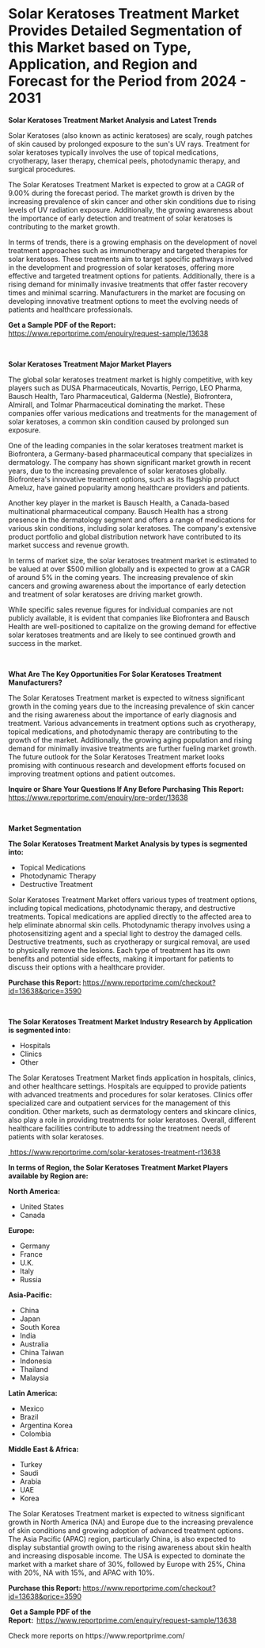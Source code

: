 <p><h1>Solar Keratoses Treatment Market Provides Detailed Segmentation of this Market based on Type, Application, and Region and Forecast for the Period from 2024 - 2031</h1></p><p><strong>Solar Keratoses Treatment Market Analysis and Latest Trends</strong></p>
<p><p>Solar Keratoses (also known as actinic keratoses) are scaly, rough patches of skin caused by prolonged exposure to the sun's UV rays. Treatment for solar keratoses typically involves the use of topical medications, cryotherapy, laser therapy, chemical peels, photodynamic therapy, and surgical procedures.</p><p>The Solar Keratoses Treatment Market is expected to grow at a CAGR of 9.00% during the forecast period. The market growth is driven by the increasing prevalence of skin cancer and other skin conditions due to rising levels of UV radiation exposure. Additionally, the growing awareness about the importance of early detection and treatment of solar keratoses is contributing to the market growth.</p><p>In terms of trends, there is a growing emphasis on the development of novel treatment approaches such as immunotherapy and targeted therapies for solar keratoses. These treatments aim to target specific pathways involved in the development and progression of solar keratoses, offering more effective and targeted treatment options for patients. Additionally, there is a rising demand for minimally invasive treatments that offer faster recovery times and minimal scarring. Manufacturers in the market are focusing on developing innovative treatment options to meet the evolving needs of patients and healthcare professionals.</p></p>
<p><strong>Get a Sample PDF of the Report:&nbsp;</strong> <a href="https://www.reportprime.com/enquiry/request-sample/13638">https://www.reportprime.com/enquiry/request-sample/13638</a></p>
<p>&nbsp;</p>
<p><strong>Solar Keratoses Treatment Major Market Players</strong></p>
<p><p>The global solar keratoses treatment market is highly competitive, with key players such as DUSA Pharmaceuticals, Novartis, Perrigo, LEO Pharma, Bausch Health, Taro Pharmaceutical, Galderma (Nestle), Biofrontera, Almirall, and Tolmar Pharmaceutical dominating the market. These companies offer various medications and treatments for the management of solar keratoses, a common skin condition caused by prolonged sun exposure.</p><p>One of the leading companies in the solar keratoses treatment market is Biofrontera, a Germany-based pharmaceutical company that specializes in dermatology. The company has shown significant market growth in recent years, due to the increasing prevalence of solar keratoses globally. Biofrontera's innovative treatment options, such as its flagship product Ameluz, have gained popularity among healthcare providers and patients.</p><p>Another key player in the market is Bausch Health, a Canada-based multinational pharmaceutical company. Bausch Health has a strong presence in the dermatology segment and offers a range of medications for various skin conditions, including solar keratoses. The company's extensive product portfolio and global distribution network have contributed to its market success and revenue growth.</p><p>In terms of market size, the solar keratoses treatment market is estimated to be valued at over $500 million globally and is expected to grow at a CAGR of around 5% in the coming years. The increasing prevalence of skin cancers and growing awareness about the importance of early detection and treatment of solar keratoses are driving market growth.</p><p>While specific sales revenue figures for individual companies are not publicly available, it is evident that companies like Biofrontera and Bausch Health are well-positioned to capitalize on the growing demand for effective solar keratoses treatments and are likely to see continued growth and success in the market.</p></p>
<p>&nbsp;</p>
<p><strong>What Are The Key Opportunities For Solar Keratoses Treatment Manufacturers?</strong></p>
<p><p>The Solar Keratoses Treatment market is expected to witness significant growth in the coming years due to the increasing prevalence of skin cancer and the rising awareness about the importance of early diagnosis and treatment. Various advancements in treatment options such as cryotherapy, topical medications, and photodynamic therapy are contributing to the growth of the market. Additionally, the growing aging population and rising demand for minimally invasive treatments are further fueling market growth. The future outlook for the Solar Keratoses Treatment market looks promising with continuous research and development efforts focused on improving treatment options and patient outcomes.</p></p>
<p><strong>Inquire or Share Your Questions If Any Before Purchasing This Report:</strong> <a href="https://www.reportprime.com/enquiry/pre-order/13638">https://www.reportprime.com/enquiry/pre-order/13638</a></p>
<p>&nbsp;</p>
<p><strong>Market Segmentation</strong></p>
<p><strong>The Solar Keratoses Treatment Market Analysis by types is segmented into:</strong></p>
<p><ul><li>Topical Medications</li><li>Photodynamic Therapy</li><li>Destructive Treatment</li></ul></p>
<p><p>Solar Keratoses Treatment Market offers various types of treatment options, including topical medications, photodynamic therapy, and destructive treatments. Topical medications are applied directly to the affected area to help eliminate abnormal skin cells. Photodynamic therapy involves using a photosensitizing agent and a special light to destroy the damaged cells. Destructive treatments, such as cryotherapy or surgical removal, are used to physically remove the lesions. Each type of treatment has its own benefits and potential side effects, making it important for patients to discuss their options with a healthcare provider.</p></p>
<p><strong>Purchase this Report:&nbsp;</strong><a href="https://www.reportprime.com/checkout?id=13638&price=3590">https://www.reportprime.com/checkout?id=13638&price=3590</a></p>
<p>&nbsp;</p>
<p><strong>The Solar Keratoses Treatment Market Industry Research by Application is segmented into:</strong></p>
<p><ul><li>Hospitals</li><li>Clinics</li><li>Other</li></ul></p>
<p><p>The Solar Keratoses Treatment Market finds application in hospitals, clinics, and other healthcare settings. Hospitals are equipped to provide patients with advanced treatments and procedures for solar keratoses. Clinics offer specialized care and outpatient services for the management of this condition. Other markets, such as dermatology centers and skincare clinics, also play a role in providing treatments for solar keratoses. Overall, different healthcare facilities contribute to addressing the treatment needs of patients with solar keratoses.</p></p>
<p><a href="https://www.reportprime.com/solar-keratoses-treatment-r13638">&nbsp;https://www.reportprime.com/solar-keratoses-treatment-r13638</a></p>
<p><strong>In terms of Region, the Solar Keratoses Treatment Market Players available by Region are:</strong></p>
<p>
    <p> <strong> North America: </strong>
        <ul>
            <li>United States</li>
            <li>Canada</li>
        </ul>
        </p> 
    <p> <strong> Europe: </strong>
        <ul>
            <li>Germany</li>
            <li>France</li>
            <li>U.K.</li>
            <li>Italy</li>
            <li>Russia</li>
        </ul>
        </p> 
    <p> <strong> Asia-Pacific: </strong>
        <ul>
            <li>China</li>
            <li>Japan</li>
            <li>South Korea</li>
            <li>India</li>
            <li>Australia</li>
            <li>China Taiwan</li>
            <li>Indonesia</li>
            <li>Thailand</li>
            <li>Malaysia</li>
        </ul>
        </p> 
    <p> <strong> Latin America: </strong>
        <ul>
            <li>Mexico</li>
            <li>Brazil</li>
            <li>Argentina Korea</li>
            <li>Colombia</li>
        </ul>
        </p> 
    <p> <strong> Middle East & Africa: </strong>
        <ul>
            <li>Turkey</li>
            <li>Saudi</li>
            <li>Arabia</li>
            <li>UAE</li>
            <li>Korea</li>
        </ul>
    </p>
    </p>
<p><p>The Solar Keratoses Treatment market is expected to witness significant growth in North America (NA) and Europe due to the increasing prevalence of skin conditions and growing adoption of advanced treatment options. The Asia Pacific (APAC) region, particularly China, is also expected to display substantial growth owing to the rising awareness about skin health and increasing disposable income. The USA is expected to dominate the market with a market share of 30%, followed by Europe with 25%, China with 20%, NA with 15%, and APAC with 10%.</p></p>
<p><strong>Purchase this Report: </strong><a href="https://www.reportprime.com/checkout?id=13638&price=3590">https://www.reportprime.com/checkout?id=13638&price=3590</a></p>
<p>&nbsp;<strong>Get a Sample PDF of the Report:&nbsp;&nbsp;</strong><a href="https://www.reportprime.com/enquiry/request-sample/13638">https://www.reportprime.com/enquiry/request-sample/13638</a></p>
<p><strong></strong></p>
<p>Check more reports on https://www.reportprime.com/</p>
